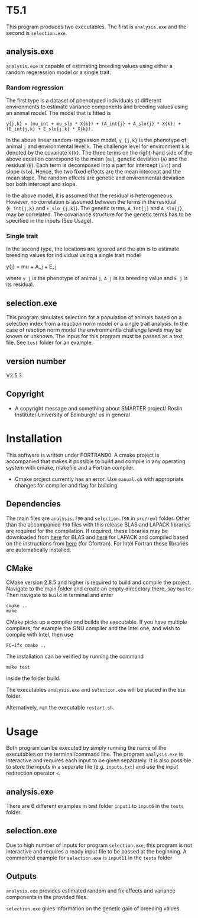 # T5.1
This program produces two executables. The first is `analysis.exe` and the second is `selection.exe`.

## analysis.exe
`analysis.exe` is capable of estimating breeding values using either a random regeression model or a single trait.

### Random regression
The first type is a dataset of phenotyped individuals at different environments to estimate variance components and breeding values using an animal model. The model that is fitted is

	y{j,k} = (mu_int + mu_slo * X{k}) + (A_int{j} + A_slo{j} * X{k}) + (E_int{j,k} + E_slo{j,k} * X{k}).
	
In the above linear random-regression model, `y_{j,k}` is the phenotype of animal `j` and environmental level `k`. The challenge level for environment `k` is denoted by the covariate `X{k}`. The three terms on the right-hand side of the above equation correspond to the mean (`mu`), genetic deviation (`A`) and the residual (`E`). Each term is decomposed into a part for intercept (`int`) and slope (`slo`). Hence, the two fixed effects are the mean intercept and the mean slope. The random effects are genetic and environmental deviation bor both intercept and slope.

In the above model, it is assumed that the residual is heterogeneous. However, no correlation is assumed between the terms in the residual (`E_int{j,k}` and `E_slo_{j,k}`). The genetic terms, `A_int{j}` and `A_slo{j}`, may be correlated. The covariance structure for the genetic terms has to be specified in the inputs (See Usage). 

### Single trait
In the second type, the locations are ignored and the aim is to estimate breeding values for individual using a single trait model

  y{j} = mu + A_j + E_j

where `y_j` is the phenotype of animal `j`, `A_j` is its breeding value and `E_j` is its residual.

## selection.exe
This program simulates selection for a population of animals based on a selection index from a reaction norm model or a single trait analysis. In the case of reaction norm model the environmentla challenge levels may be known or unknown. The inpus for this program must be passed as a text file. See `test` folder for an example.

## version number
V2.5.3

## Copyright
* A copyright message and something about SMARTER project/ Roslin Institute/ University of Edinburgh/ us in general

# Installation
This software is written under FORTRAN90. A cmake project is accompanied that makes it possible to build and compile in any operating system with cmake, makefile and a Fortran compiler.
* Cmake project currently has an error. Use `manual.sh` with appropriate changes for compiler and flag for building.

## Dependencies
The main files are `analysis.f90` and `selection.f90` in `src/reml` folder. Other than the accompanied `f90` files with this release BLAS and LAPACK libraries are required for the compilation. If required, these libraries may be downloaded from [here](http://www.netlib.org/blas/blas.tgz) for BLAS and [here](http://www.netlib.org/lapack/lapack.tgz) for LAPACK and compiled based on the instructions from [here](https://gcc.gnu.org/wiki/GfortranBuild) (for Gfortran). For Intel Fortran these libraries are automatically installed.

## CMake
CMake version 2.8.5 and higher is required to build and compile the project. Navigate to the main folder and create an empty direcetory there, say `build`. Then navigate to `build` in terminal and enter

``` shell
cmake ..
make
```
CMake picks up a compiler and builds the executable. If you have multiple compilers, for example the GNU compiler and the Intel one, and wish to compile with Intel, then use
``` shell
FC=ifx cmake ..
```

The installation can be verified by running the command
``` shell
make test
```
inside the folder build. 

The executables `analysis.exe` and `selection.exe` will be placed in the `bin` folder.

Alternatively, run the executable `restart.sh`.

# Usage
Both program can be executed by simply running the name of the executables on the terminal/command line. The program `analysis.exe` is interactive and requires each input to be given separately. It is also possible to store the inputs in a separate file (e.g. `inputs.txt`) and use the input redirection operator `<`.

## analysis.exe
There are 6 different examples in test folder `input1` to `input6` in the `tests` folder. 

## selection.exe
Due to high number of inputs for program `selection.exe`, this program is not interactive and requires a ready input file to be passed at the beginning. A commented example for `selection.exe` is `input11` in the `tests` folder

## Outputs
`analysis.exe` provides estimated random and fix effects and variance components in the provided files.

`selection.exe` gives information on the genetic gain of breeding values. 



